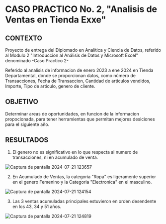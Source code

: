 # CASO PRACTICO No. 2, "Analisis de Ventas en Tienda Exxe"

## CONTEXTO
Proyecto de entrega del Diplomado en Analítica y Ciencia de Datos, referido al Modulo
2 "Introduccion al Análisis de Datos y Microsoft Excel" denominado -Caso Practico 2-

Referido al analisis de informacion de enero 2023 a ene 2024 
en Tienda Departamental, donde se proporcionan datos, como número de Transacciones,
Fecha de Transaccion, Cantidad de articulos vendidos, Importe, Tipo de articulo,
genero de cliente.

## OBJETIVO
Determinar areas de oportunidades, en funcion de la informacion propocionada, para tener herramientas que permitan mejores desiciones para el siguiente año.

## RESULTADOS
1. El genero no es significativo en lo que respecta al numero de transacciones, ni en acumulado de venta.

![Captura de pantalla 2024-07-21 123657](https://github.com/user-attachments/assets/9c9150ef-dc9b-472f-9152-dace2d14eebe)


2. En Acumulado de Ventas, la categoria "Ropa" es ligeramente superior en el genero Femenino y la Categoria "Electronica" en el masculino.

![Captura de pantalla 2024-07-21 124154](https://github.com/user-attachments/assets/e620fcee-8c47-4912-ad50-227233bfbb26)

3. Las 3 ventas acumuladas principales estuvieron en orden desendente en los 43, 34 y 51 años.

![Captura de pantalla 2024-07-21 124819](https://github.com/user-attachments/assets/39e34fd1-adad-4de1-8f71-1bb4b30eb4af)
